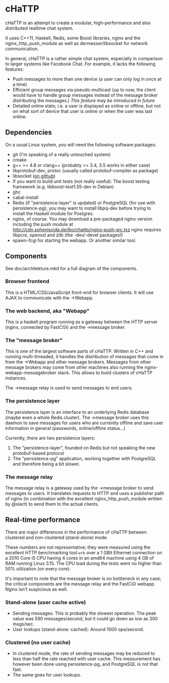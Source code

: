 # cHaTTP

cHaTTP is an attempt to create a modular, high-performance and also distributed realtime chat system.

It uses C++11, Haskell, Redis, some Boost libraries, nginx and the nginx\_http\_push\_module
as well as dermesser/libsocket for network communication.

In general, cHaTTP is a rather simple chat system, especially in comparison to larger systems
like Facebook Chat. For example, it lacks the following features:

* Push messages to more than one device (a user can only log in once at a time)
* Efficient group messages via pseudo-multicast (up to now, the client would have
        to handle group messages instead of the message broker distributing
        the messages.) *This feature may be introduced in future*
* Detailed online stats; i.e. a user is displayed as online or offline, but not on what sort
of device that user is online or when the user was last online.

## Dependencies

On a usual Linux system, you will need the following software packages:

* git (I'm speaking of a really untouched system)
* cmake
* g++ >= 4.8 or clang++ (probably >= 3.4, 3.5 works in either case)
* libprotobuf-dev, protoc (usually called protobuf-compiler as package)
* libsocket ([on github](https://github.com/dermesser/libsocket))
* If you want to build unit tests (not really useful): The boost testing framework (e.g. libboost-test1.55-dev in Debian)
* ghc
* cabal-install
* Redis (if "persistence-layer" is updated) or PostgreSQL (for use with persistence-pg); you may want to install
    libpq-dev before trying to install the Haskell module for Postgres.
* nginx, of course. You may download a pre-packaged nginx version including the push module at http://cdn.spheniscida.de/lbo/chattp/nginx-push-src.txz
    nginx requires libpcre, openssl and zlib (the -dev/-devel packages!)
* spawn-fcgi for starting the webapp. Or another similar tool.

## Components

See doc/architekture.mkd for a full diagram of the components.

### Browser frontend

This is a HTML/CSS/JavaScript front-end for browser clients. It will use AJAX to communicate with
the →Webapp.

### The web backend, aka "Webapp"

This is a haskell program running as a gateway between the HTTP server (nginx, connected by FastCGI)
and the →message broker.

### The "message broker"

This is one of the largest software parts of cHaTTP. Written in C++ and running multi-threaded, it handles
the distribution of messages that come in from the →Webapp and other message brokers. Messages from other
message brokers may come from other machines also running the nginx-webapp-messagebroker stack. This allows
to build clusters of cHaTTP instances.

The →message relay is used to send messages to end users.

### The persistence layer

The persistence layer is an interface to an underlying Redis database (maybe even a whole Redis cluster).
The →message broker uses this daemon to save messages for users who are currently offline and save
user information in general (passwords, online/offline status...)

Currently, there are two persistence layers:

1. The "persistence-layer", founded on Redis but not speaking the new protobuf-based protocol
2. The "persistence-pg" application, working together with PostgreSQL and therefore being a bit slower.

### The message relay

The message relay is a gateway used by the →message broker to send messages to users. It translates requests
to HTTP and uses a publisher path of nginx (in combination with the excellent nginx\_http\_push\_module
written by @slact) to send them to the actual clients.

## Real-time performance

There are major differences in the performance of cHaTTP between clustered and non-clustered (stand-alone)
mode.

These numbers are not representative; they were measured using the excellent HTTP benchmarking tool `wrk` over a 1 GBit Ethernet
connection on a 2010 Core i5 CPU having 4 cores in an amd64 machine using 4 GB of RAM running Linux 3.15.
The CPU load during the tests went no higher than 50% utilization (on every core).

It's important to note that the message broker is no bottleneck in any case; the critical components are
the message relay and the FastCGI webapp. Nginx isn't suspicious as well.

### Stand-alone (user cache active)

* Sending messages: This is probably the slowest operation. The peak value was 590 messages/second, but
    it could go down as low as 300 msgs/sec.
* User lookups (stand-alone: cached): Around 1000 ops/second.

### Clustered (no user cache)

* In clustered mode, the rate of sending messages may be reduced to less than half the rate reached with
    user cache. This measurement has however been done using persistence-pg, and PostgreSQL is not that fast.
* The same goes for user lookups.

